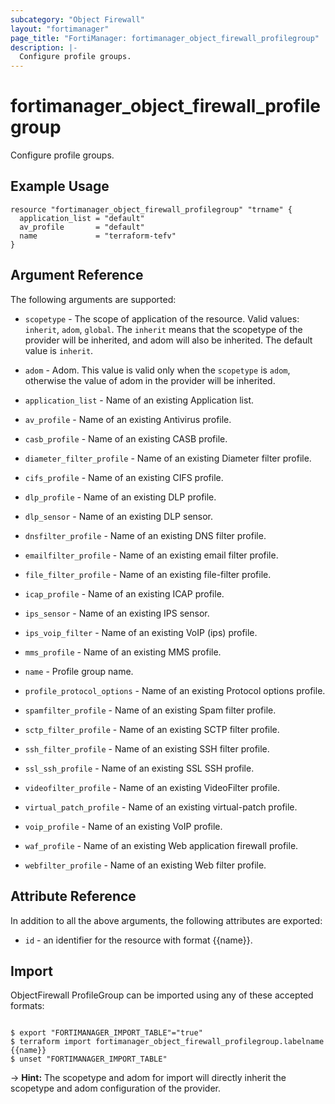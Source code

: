 ```yaml
---
subcategory: "Object Firewall"
layout: "fortimanager"
page_title: "FortiManager: fortimanager_object_firewall_profilegroup"
description: |-
  Configure profile groups.
---
```


# fortimanager_object_firewall_profilegroup
Configure profile groups.

## Example Usage

```hcl
resource "fortimanager_object_firewall_profilegroup" "trname" {
  application_list = "default"
  av_profile       = "default"
  name             = "terraform-tefv"
}
```

## Argument Reference


The following arguments are supported:

* `scopetype` - The scope of application of the resource. Valid values: `inherit`, `adom`, `global`. The `inherit` means that the scopetype of the provider will be inherited, and adom will also be inherited. The default value is `inherit`.
* `adom` - Adom. This value is valid only when the `scopetype` is `adom`, otherwise the value of adom in the provider will be inherited.

* `application_list` - Name of an existing Application list.
* `av_profile` - Name of an existing Antivirus profile.
* `casb_profile` - Name of an existing CASB profile.
* `diameter_filter_profile` - Name of an existing Diameter filter profile.
* `cifs_profile` - Name of an existing CIFS profile.
* `dlp_profile` - Name of an existing DLP profile.
* `dlp_sensor` - Name of an existing DLP sensor.
* `dnsfilter_profile` - Name of an existing DNS filter profile.
* `emailfilter_profile` - Name of an existing email filter profile.
* `file_filter_profile` - Name of an existing file-filter profile.
* `icap_profile` - Name of an existing ICAP profile.
* `ips_sensor` - Name of an existing IPS sensor.
* `ips_voip_filter` - Name of an existing VoIP (ips) profile.
* `mms_profile` - Name of an existing MMS profile.
* `name` - Profile group name.
* `profile_protocol_options` - Name of an existing Protocol options profile.
* `spamfilter_profile` - Name of an existing Spam filter profile.
* `sctp_filter_profile` - Name of an existing SCTP filter profile.
* `ssh_filter_profile` - Name of an existing SSH filter profile.
* `ssl_ssh_profile` - Name of an existing SSL SSH profile.
* `videofilter_profile` - Name of an existing VideoFilter profile.
* `virtual_patch_profile` - Name of an existing virtual-patch profile.
* `voip_profile` - Name of an existing VoIP profile.
* `waf_profile` - Name of an existing Web application firewall profile.
* `webfilter_profile` - Name of an existing Web filter profile.


## Attribute Reference

In addition to all the above arguments, the following attributes are exported:
* `id` - an identifier for the resource with format {{name}}.

## Import

ObjectFirewall ProfileGroup can be imported using any of these accepted formats:
```

$ export "FORTIMANAGER_IMPORT_TABLE"="true"
$ terraform import fortimanager_object_firewall_profilegroup.labelname {{name}}
$ unset "FORTIMANAGER_IMPORT_TABLE"
```
-> **Hint:** The scopetype and adom for import will directly inherit the scopetype and adom configuration of the provider.
